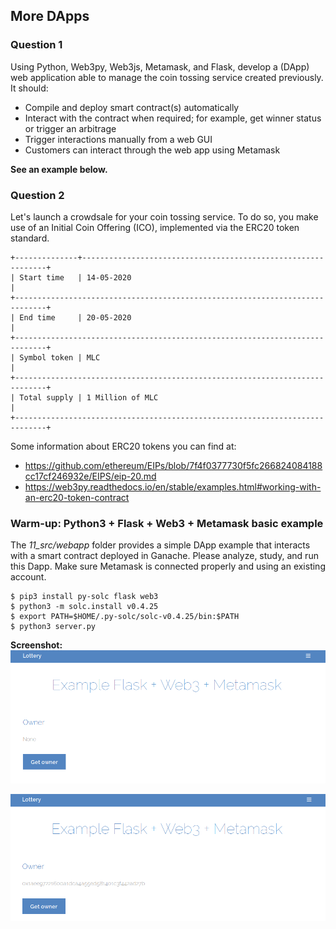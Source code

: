 ##  More DApps

### Question 1

Using Python, Web3py, Web3js, Metamask, and Flask, develop a (DApp) web
application able to manage the coin tossing service created previously. It
should:
* Compile and deploy smart contract(s) automatically
* Interact with the contract when required; for example, get winner status or
  trigger an arbitrage
* Trigger interactions manually from a web GUI
* Customers can interact through the web app using Metamask

**See an example below.**

### Question 2

Let's launch a crowdsale for your coin tossing service.  To do so, you make use
of an Initial Coin Offering (ICO), implemented via the ERC20 token standard.

```
+--------------+--------------------------------------------------------------+
| Start time   | 14-05-2020                                                   |
+-----------------------------------------------------------------------------+
| End time     | 20-05-2020                                                   |
+-----------------------------------------------------------------------------+
| Symbol token | MLC                                                          |
+-----------------------------------------------------------------------------+
| Total supply | 1 Million of MLC                                             |
+-----------------------------------------------------------------------------+
```

Some information about ERC20 tokens you can find at:
* https://github.com/ethereum/EIPs/blob/7f4f0377730f5fc266824084188cc17cf246932e/EIPS/eip-20.md 
* https://web3py.readthedocs.io/en/stable/examples.html#working-with-an-erc20-token-contract

### Warm-up: Python3 + Flask + Web3 + Metamask basic example

The *11_src/webapp* folder provides a simple DApp example that interacts with a
smart contract deployed in Ganache. Please analyze, study, and run this Dapp.
Make sure Metamask is connected properly and using an existing account.

```console
$ pip3 install py-solc flask web3
$ python3 -m solc.install v0.4.25
$ export PATH=$HOME/.py-solc/solc-v0.4.25/bin:$PATH
$ python3 server.py
```

**Screenshot:**
![alt](./11_src/before.png)

![alt](./11_src/after.png)

